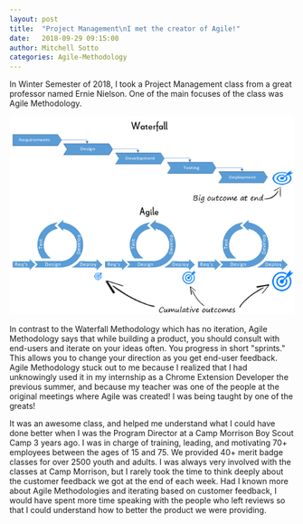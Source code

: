 ```yaml
---
layout: post
title:  "Project Management\nI met the creator of Agile!"
date:   2018-09-29 09:15:00
author: Mitchell Sotto
categories: Agile-Methodology
---
```

In Winter Semester of 2018, I took a Project Management class from a great professor named Ernie Nielson. One of the main focuses of the class was Agile Methodology.

![Agile vs. Waterfall](/assets/agileandwaterfall.gif)

In contrast to the Waterfall Methodology which has no iteration, Agile Methodology says that while building a product, you should consult with end-users and iterate on your ideas often. You progress in short "sprints." This allows you to change your direction as you get end-user feedback. Agile Methodology stuck out to me because I realized that I had unknowingly used it in my internship as a Chrome Extension Developer the previous summer, and because my teacher was one of the people at the original meetings where Agile was created! I was being taught by one of the greats! 

It was an awesome class, and helped me understand what I could have done better when I was the Program Director at a Camp Morrison Boy Scout Camp 3 years ago. I was in charge of training, leading, and motivating 70+ employees between the ages of 15 and 75. We provided 40+ merit badge classes for over 2500 youth and adults. I was always very involved with the classes at Camp Morrison, but I rarely took the time to think deeply about the customer feedback we got at the end of each week. Had I known more about Agile Methodologies and iterating based on customer feedback, I would have spent more time speaking with the people who left reviews so that I could understand how to better the product we were providing.
